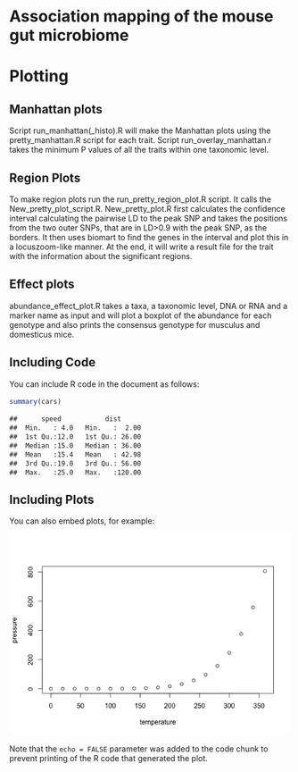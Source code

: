 Association mapping of the mouse gut microbiome
================

# Plotting

## Manhattan plots

Script run\_manhattan(\_histo).R will make the Manhattan plots using the
pretty\_manhattan.R script for each trait. Script
run\_overlay\_manhattan.r takes the minimum P values of all the traits
within one taxonomic level.

## Region Plots

To make region plots run the run\_pretty\_region\_plot.R script. It
calls the New\_pretty\_plot\_script.R. New\_pretty\_plot.R first
calculates the confidence interval calculating the pairwise LD to the
peak SNP and takes the positions from the two outer SNPs, that are in
LD\>0.9 with the peak SNP, as the borders. It then uses biomart to find
the genes in the interval and plot this in a locuszoom-like manner. At
the end, it will write a result file for the trait with the information
about the significant regions.

## Effect plots

abundance\_effect\_plot.R takes a taxa, a taxonomic level, DNA or RNA
and a marker name as input and will plot a boxplot of the abundance for
each genotype and also prints the consensus genotype for musculus and
domesticus mice.

## Including Code

You can include R code in the document as follows:

``` r
summary(cars)
```

    ##      speed           dist       
    ##  Min.   : 4.0   Min.   :  2.00  
    ##  1st Qu.:12.0   1st Qu.: 26.00  
    ##  Median :15.0   Median : 36.00  
    ##  Mean   :15.4   Mean   : 42.98  
    ##  3rd Qu.:19.0   3rd Qu.: 56.00  
    ##  Max.   :25.0   Max.   :120.00

## Including Plots

You can also embed plots, for example:

![](README_files/figure-gfm/pressure-1.png)<!-- -->

Note that the `echo = FALSE` parameter was added to the code chunk to
prevent printing of the R code that generated the plot.
